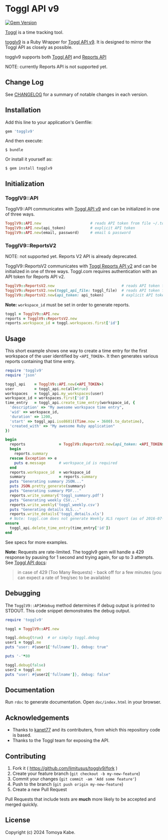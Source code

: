# Toggl API v9

[![Gem Version](https://badge.fury.io/rb/togglv9.svg)](https://badge.fury.io/rb/togglv9)

[Toggl](http://www.toggl.com) is a time tracking tool.

[togglv9](/) is a Ruby Wrapper for [Toggl API v9](https://engineering.toggl.com/docs/). It is designed to mirror the Toggl API as closely as possible.

togglv9 supports both [Toggl API](https://github.com/toggl/toggl_api_docs/blob/master/toggl_api.md) and [Reports API](https://github.com/toggl/toggl_api_docs/blob/master/reports.md)

NOTE: currently Reports API is not supported yet.

## Change Log

See [CHANGELOG](CHANGELOG.md) for a summary of notable changes in each version.

## Installation

Add this line to your application's Gemfile:

```ruby
gem 'togglv9'
```

And then execute:

    $ bundle

Or install it yourself as:

    $ gem install togglv9

## Initialization

### TogglV9::API

TogglV9::API communicates with [Toggl API v9](https://engineering.toggl.com/docs/) and can be initialized in one of three ways.

```ruby
TogglV9::API.new                      # reads API token from file ~/.toggl
TogglV9::API.new(api_token)           # explicit API token
TogglV9::API.new(email, password)     # email & password
```

### TogglV9::ReportsV2

NOTE: not supported yet. Reports V2 API is already deprecated.

TogglV9::ReportsV2 communicates with [Toggl Reports API v2](https://github.com/toggl/toggl_api_docs/blob/master/reports.md) and can be initialized in one of three ways. Toggl.com requires authentication with an API token for Reports API v2.

```ruby
TogglV9::ReportsV2.new                              # reads API token from file ~/.toggl
TogglV9::ReportsV2.new(toggl_api_file: toggl_file)  # reads API token from toggl_file
TogglV9::ReportsV2.new(api_token: api_token)        # explicit API token
```

**Note:** `workspace_id` must be set in order to generate reports.

```ruby
toggl = TogglV9::API.new
reports = TogglV9::ReportsV2.new
reports.workspace_id = toggl.workspaces.first['id']
```

## Usage

This short example shows one way to create a time entry for the first workspace of the user identified by `<API_TOKEN>`. It then generates various reports containing that time entry.

```ruby
require 'togglv9'
require 'json'

toggl_api    = TogglV9::API.new(<API_TOKEN>)
user         = toggl_api.me(all=true)
workspaces   = toggl_api.my_workspaces(user)
workspace_id = workspaces.first['id']
time_entry   = toggl_api.create_time_entry(workspace_id, {
  'description' => "My awesome workspace time entry",
  'wid' => workspace_id,
  'duration' => 1200,
  'start' => toggl_api.iso8601((Time.now - 3600).to_datetime),
  'created_with' => "My awesome Ruby application"
})

begin
  reports               = TogglV9::ReportsV2.new(api_token: <API_TOKEN>)
  begin
    reports.summary
  rescue Exception => e
    puts e.message      # workspace_id is required
  end
  reports.workspace_id  = workspace_id
  summary               = reports.summary
  puts "Generating summary JSON..."
  puts JSON.pretty_generate(summary)
  puts "Generating summary PDF..."
  reports.write_summary('toggl_summary.pdf')
  puts "Generating weekly CSV..."
  reports.write_weekly('toggl_weekly.csv')
  puts "Generating details XLS..."
  reports.write_details('toggl_details.xls')
  # Note: toggl.com does not generate Weekly XLS report (as of 2016-07-24)
ensure
  toggl_api.delete_time_entry(time_entry['id'])
end
```

See specs for more examples.

**Note:** Requests are rate-limited. The togglv9 gem will handle a 429 response by pausing for 1 second and trying again, for up to 3 attempts. See [Toggl API docs](https://engineering.toggl.com/docs/#generic-responses):

> in case of 429 (Too Many Requests) - back off for a few minutes (you can expect a rate of 1req/sec to be available)

## Debugging

The `TogglV9::API#debug` method determines if debug output is printed to STDOUT. This code snippet demonstrates the debug output.

```ruby
require 'togglv9'

toggl = TogglV9::API.new

toggl.debug(true)  # or simply toggl.debug
user1 = toggl.me
puts "user: #{user1['fullname']}, debug: true"

puts '-'*80

toggl.debug(false)
user2 = toggl.me
puts "user: #{user2['fullname']}, debug: false"
```

## Documentation

Run `rdoc` to generate documentation. Open `doc/index.html` in your browser.

## Acknowledgements

- Thanks to [kanet77](https://github.com/kanet77) and its contributers, from which this repository code is based.
- Thanks to the Toggl team for exposing the API.

## Contributing

1. Fork it ( https://github.com/limitusus/togglv9/fork )
2. Create your feature branch (`git checkout -b my-new-feature`)
3. Commit your changes (`git commit -am 'Add some feature'`)
4. Push to the branch (`git push origin my-new-feature`)
5. Create a new Pull Request

Pull Requests that include tests are **much** more likely to be accepted and merged quickly.

## License

Copyright (c) 2024 Tomoya Kabe.
